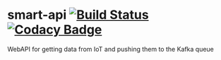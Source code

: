 # smart-api [![Build Status](https://travis-ci.org/smart-storm/storm-api.svg?branch=master)](https://travis-ci.org/smart-storm/storm-api) [![Codacy Badge](https://api.codacy.com/project/badge/Grade/29116a58834442fbaca8ab88a39e65ab)](https://www.codacy.com/app/jwszolek/storm-api?utm_source=github.com&amp;utm_medium=referral&amp;utm_content=smart-storm/storm-api&amp;utm_campaign=Badge_Grade)

WebAPI for getting data from IoT and pushing them to the Kafka queue
